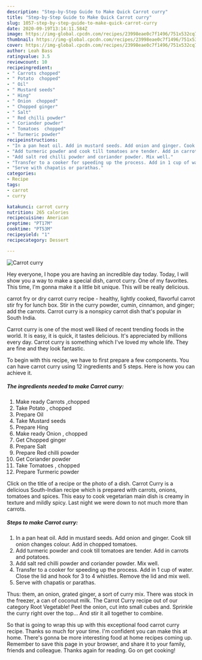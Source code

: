 ```yaml
---
description: "Step-by-Step Guide to Make Quick Carrot curry"
title: "Step-by-Step Guide to Make Quick Carrot curry"
slug: 1057-step-by-step-guide-to-make-quick-carrot-curry
date: 2020-09-19T13:14:11.584Z
image: https://img-global.cpcdn.com/recipes/23998eae0c7f1496/751x532cq70/carrot-curry-recipe-main-photo.jpg
thumbnail: https://img-global.cpcdn.com/recipes/23998eae0c7f1496/751x532cq70/carrot-curry-recipe-main-photo.jpg
cover: https://img-global.cpcdn.com/recipes/23998eae0c7f1496/751x532cq70/carrot-curry-recipe-main-photo.jpg
author: Leah Bass
ratingvalue: 3.5
reviewcount: 10
recipeingredient:
- " Carrots chopped"
- " Potato  chopped"
- " Oil"
- " Mustard seeds"
- " Hing"
- " Onion  chopped"
- " Chopped ginger"
- " Salt"
- " Red chilli powder"
- " Coriander powder"
- " Tomatoes  chopped"
- " Turmeric powder"
recipeinstructions:
- "In a pan heat oil. Add in mustard seeds. Add onion and ginger. Cook till onion changes colour. Add in chopped tomatoes."
- "Add turmeric powder and cook till tomatoes are tender. Add in carrots and potatoes."
- "Add salt red chilli powder and coriander powder. Mix well."
- "Transfer to a cooker for speeding up the process. Add in 1 cup of water. Close the lid and hook for 3 to 4 whistles. Remove the lid and mix well."
- "Serve with chapatis or parathas."
categories:
- Recipe
tags:
- carrot
- curry

katakunci: carrot curry 
nutrition: 265 calories
recipecuisine: American
preptime: "PT17M"
cooktime: "PT53M"
recipeyield: "1"
recipecategory: Dessert

---
```



![Carrot curry](https://img-global.cpcdn.com/recipes/23998eae0c7f1496/751x532cq70/carrot-curry-recipe-main-photo.jpg)

Hey everyone, I hope you are having an incredible day today. Today, I will show you a way to make a special dish, carrot curry. One of my favorites. This time, I'm gonna make it a little bit unique. This will be really delicious.

carrot fry or dry carrot curry recipe - healthy, lightly cooked, flavorful carrot stir fry for lunch box. Stir in the curry powder, cumin, cinnamon, and ginger; add the carrots. Carrot curry is a nonspicy carrot dish that&#39;s popular in South India.

Carrot curry is one of the most well liked of recent trending foods in the world. It is easy, it is quick, it tastes delicious. It's appreciated by millions every day. Carrot curry is something which I've loved my whole life. They are fine and they look fantastic.


To begin with this recipe, we have to first prepare a few components. You can have carrot curry using 12 ingredients and 5 steps. Here is how you can achieve it.

<!--inarticleads1-->

##### The ingredients needed to make Carrot curry:

1. Make ready  Carrots ,chopped
1. Take  Potato , chopped
1. Prepare  Oil
1. Take  Mustard seeds
1. Prepare  Hing
1. Make ready  Onion , chopped
1. Get  Chopped ginger
1. Prepare  Salt
1. Prepare  Red chilli powder
1. Get  Coriander powder
1. Take  Tomatoes , chopped
1. Prepare  Turmeric powder


Click on the title of a recipe or the photo of a dish. Carrot Curry is a delicious South-Indian recipe which is prepared with carrots, onions, tomatoes and spices. This easy to cook vegetarian main dish is creamy in texture and mildly spicy. Last night we were down to not much more than carrots. 

<!--inarticleads2-->

##### Steps to make Carrot curry:

1. In a pan heat oil. Add in mustard seeds. Add onion and ginger. Cook till onion changes colour. Add in chopped tomatoes.
1. Add turmeric powder and cook till tomatoes are tender. Add in carrots and potatoes.
1. Add salt red chilli powder and coriander powder. Mix well.
1. Transfer to a cooker for speeding up the process. Add in 1 cup of water. Close the lid and hook for 3 to 4 whistles. Remove the lid and mix well.
1. Serve with chapatis or parathas.


Thus: them, an onion, grated ginger, a sort of curry mix. There was stock in the freezer, a can of coconut milk. The Carrot Curry recipe out of our category Root Vegetable! Peel the onion, cut into small cubes and. Sprinkle the curry right over the top… And stir it all together to combine. 

So that is going to wrap this up with this exceptional food carrot curry recipe. Thanks so much for your time. I'm confident you can make this at home. There's gonna be more interesting food at home recipes coming up. Remember to save this page in your browser, and share it to your family, friends and colleague. Thanks again for reading. Go on get cooking!
